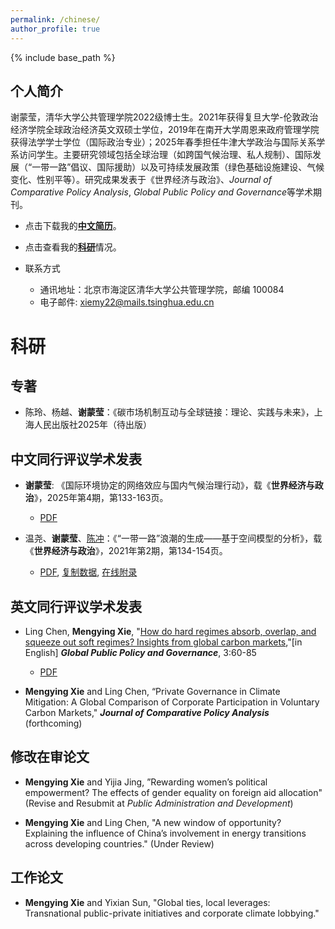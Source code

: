 ```yaml
---
permalink: /chinese/
author_profile: true
---
```


{% include base_path %}

## 个人简介

谢蒙莹，清华大学公共管理学院2022级博士生。2021年获得复旦大学-伦敦政治经济学院全球政治经济英文双硕士学位，2019年在南开大学周恩来政府管理学院获得法学学士学位（国际政治专业）；2025年春季担任牛津大学政治与国际关系学系访问学生。主要研究领域包括全球治理（如跨国气候治理、私人规制）、国际发展（“一带一路”倡议、国际援助）以及可持续发展政策（绿色基础设施建设、气候变化、性别平等）。研究成果发表于《世界经济与政治》、*Journal of Comparative Policy Analysis*, *Global Public Policy and Governance*等学术期刊。

- 点击下载我的[**中文简历**](https://xiemythu.github.io/files/cv_mengying_chinese.pdf)。

- 点击查看我的[**科研**](#科研)情况。


- 联系方式
   + 通讯地址：北京市海淀区清华大学公共管理学院，邮编 100084
   + 电子邮件: <xiemy22@mails.tsinghua.edu.cn>

 

# 科研

## 专著

* 陈玲、杨越、**谢蒙莹**：《碳市场机制互动与全球链接：理论、实践与未来》，上海人民出版社2025年（待出版）
 
## 中文同行评议学术发表

* **谢蒙莹**: 《国际环境协定的网络效应与国内气候治理行动》，载《**世界经济与政治**》，2025年第4期，第133-163页。
    + [PDF](https://xiemythu.github.io/files/wpe_2025.pdf)
     
* 温尧、**谢蒙莹**、[陈冲](https://cc458.github.io/)：《“一带一路”浪潮的生成——基于空间模型的分析》，载《**世界经济与政治**》，2021年第2期，第134-154页。
    + [PDF](https://cc458.github.io/files/Wen_Xie_Chen_2021_BRI.pdf), [复制数据](https://doi.org/10.7910/DVN/N8B5BC), [在线附录](https://cc458.github.io/files/Wen_Xie_Chen2021.pdf)

## 英文同行评议学术发表

* Ling Chen, **Mengying Xie**, "[How do hard regimes absorb, overlap, and squeeze out soft regimes? Insights from global carbon markets](https://doi.org/10.1007/s43508-023-00064-3),"[in English] ***Global Public Policy and Governance***, 3:60-85
    + [PDF](https://xiemythu.github.io/files/chen_xie_2023.pdf)

* **Mengying Xie** and  Ling Chen, “Private Governance in Climate Mitigation: A Global Comparison of Corporate Participation in Voluntary Carbon Markets," ***Journal of Comparative Policy Analysis*** (forthcoming)
 
## 修改在审论文

* **Mengying Xie** and Yijia Jing, ”Rewarding women’s political empowerment? The effects of gender equality on foreign aid allocation" (Revise and Resubmit at *Public Administration and Development*)

* **Mengying Xie** and  Ling Chen, "A new window of opportunity? Explaining the influence of China’s involvement in energy transitions across developing countries." (Under Review)

## 工作论文  

* **Mengying Xie** and  Yixian Sun, "Global ties, local leverages: Transnational public-private initiatives and corporate climate lobbying." 

